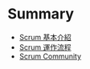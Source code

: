 # Summary

* [Scrum 基本介紹](README.md)
* [Scrum 運作流程](chapter1.md)
* [Scrum Community](scrum-she-qun-huo-dong.md)

